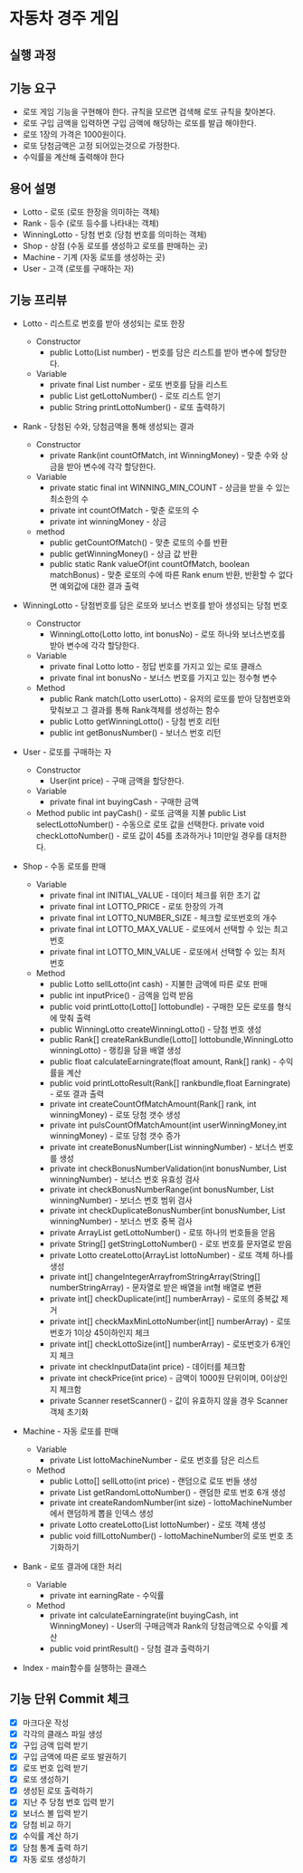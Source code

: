 자동차 경주 게임
=================

실행 과정
----------------

기능 요구
---------
* 로또 게임 기능을 구현해야 한다. 규칙을 모르면 검색해 로또 규칙을 찾아본다.
* 로또 구입 금액을 입력하면 구입 금액에 해당하는 로또를 발급 해야한다.
* 로또 1장의 가격은 1000원이다.
* 로또 당첨금액은 고정 되어있는것으로 가정한다.
* 수익률을 계산해 출력해야 한다
 

용어 설명
--------------
* Lotto - 로또 (로또 한장을 의미하는 객체)
* Rank - 등수 (로또 등수를 나타내는 객체) 
* WinningLotto - 당첨 번호 (당첨 번호를 의미하는 객체) 
* Shop - 상점 (수동 로또를 생성하고 로또를 판매하는 곳)
* Machine - 기계 (자동 로또를 생성하는 곳)
* User - 고객 (로또를 구매하는 자)

기능 프리뷰
-------------
* Lotto - 리스트로 번호를 받아 생성되는 로또 한장
    * Constructor
        * public Lotto(List<Integer> number) - 번호를 담은 리스트를 받아 변수에 할당한다.
    * Variable
        * private final List<Integer> number - 로또 번호를 담을 리스트
        * public List<Integer> getLottoNumber() - 로또 리스트 얻기
        * public String printLottoNumber() - 로또 출력하기
        
* Rank - 당첨된 수와, 당첨금액을 통해 생성되는 결과
    * Constructor        
        * private Rank(int countOfMatch, int WinningMoney) - 맞춘 수와 상금을 받아 변수에 각각 할당한다.
    * Variable
        * private static final int WINNING_MIN_COUNT - 상금을 받을 수 있는 최소한의 수
        * private int countOfMatch - 맞춘 로또의 수
        * private int winningMoney - 상금
    * method
        * public getCountOfMatch() - 맞춘 로또의 수를 반환
        * public getWinningMoney() - 상금 값 반환
        * public static Rank valueOf(int countOfMatch, boolean matchBonus) - 맞춘 로또의 수에 따른 Rank enum 반환, 반환할 수 없다면 예외값에 대한 결과 출력         

* WinningLotto - 당첨번호를 담은 로또와 보너스 번호를 받아 생성되는 당첨 번호
    * Constructor
        * WinningLotto(Lotto lotto, int bonusNo) - 로또 하나와 보너스번호를 받아 변수에 각각 할당한다.
    * Variable
        * private final Lotto lotto - 정답 번호를 가지고 있는 로또 클래스
        * private final int bonusNo - 보너스 번호를 가지고 있는 정수형 변수            
    * Method
        * public Rank match(Lotto userLotto) - 유저의 로또를 받아 당첨번호와 맞춰보고 그 결과를 통해 Rank객체를 생성하는 함수
        * public Lotto getWinningLotto() - 당첨 번호 리턴
        * public int getBonusNumber() - 보너스 번호 리턴
        
        
* User - 로또를 구매하는 자
    * Constructor
        * User(int price) - 구매 금액을 할당한다.
    * Variable
        * private final int buyingCash - 구매한 금액
    * Method
        public int payCash() - 로또 금액을 지불
        public List<Integer> selectLottoNumber() - 수동으로 로또 값을 선택한다.
        private void checkLottoNumber() - 로또 값이 45를 초과하거나 1미만일 경우를 대처한다.

* Shop - 수동 로또를 판매
    * Variable
        * private final int INITIAL_VALUE - 데이터 체크를 위한 초기 값
        * private final int LOTTO_PRICE - 로또 한장의 가격
        * private final int LOTTO_NUMBER_SIZE - 체크할 로또번호의 개수
        * private final int LOTTO_MAX_VALUE - 로또에서 선택할 수 있는 최고 번호
        * private final int LOTTO_MIN_VALUE - 로또에서 선택할 수 있는 최저 번호
     * Method
        * public Lotto sellLotto(int cash) - 지불한 금액에 따른 로또 판매
        * public int inputPrice() - 금액을 입력 받음
        * public void printLotto(Lotto[] lottobundle) - 구매한 모든 로또를 형식에 맞춰 출력
        * public WinningLotto createWinningLotto() - 당첨 번호 생성
        * public Rank[] createRankBundle(Lotto[] lottobundle,WinningLotto winningLotto) - 랭킹을 담을 배열 생성
        * public float calculateEarningrate(float amount, Rank[] rank) - 수익률을 계산
        * public void printLottoResult(Rank[] rankbundle,float Earningrate) - 로또 결과 출력
        * private int createCountOfMatchAmount(Rank[] rank, int winningMoney) - 로또 당첨 갯수 생성
        * private int pulsCountOfMatchAmount(int userWinningMoney,int winningMoney) - 로또 당첨 갯수 증가
        * private int createBonusNumber(List<Integer> winningNumber) - 보너스 번호를 생성
        * private int checkBonusNumberValidation(int bonusNumber, List<Integer> winningNumber) - 보너스 번호 유효성 검사
        * private int checkBonusNumberRange(int bonusNumber, List<Integer> winningNumber) - 보너스 번호 범위 검사
        * private int checkDuplicateBonusNumber(int bonusNumber, List<Integer> winningNumber) - 보너스 번호 중복 검사
        * private ArrayList<Integer> getLottoNumber() - 로또 하나의 번호들을 얻음
        * private String[] getStringLottoNumber() - 로또 번호를 문자열로 받음
        * private Lotto createLotto(ArrayList<Integer> lottoNumber) - 로또 객체 하나를 생성
        * private int[] changeIntegerArrayfromStringArray(String[] numberStringArray) - 문자열로 받은 배열을 int형 배열로 변환
        * private int[] checkDuplicate(int[] numberArray) - 로또의 중복값 제거
        * private int[] checkMaxMinLottoNumber(int[] numberArray) - 로또번호가 1이상 45이하인지 체크
        * private int[] checkLottoSize(int[] numberArray) - 로또번호가 6개인지 체크
        * private int checkInputData(int price) - 데이터를 체크함
        * private int checkPrice(int price) - 금액이 1000원 단위이며, 0이상인지 체크함
        * private Scanner resetScanner() - 값이 유효하지 않을 경우 Scanner객체 초기화
        
* Machine - 자동 로또를 판매
    * Variable
        * private List<Integer> lottoMachineNumber - 로또 번호를 담은 리스트
    * Method
        * public Lotto[] sellLotto(int price) - 랜덤으로 로또 번들 생성
        * private List<Integer> getRandomLottoNumber() - 랜덤한 로또 번호 6개 생성
        * private int createRandomNumber(int size) - lottoMachineNumber에서 랜덤하게 뽑을 인덱스 생성
        * private Lotto createLotto(List<Integer> lottoNumber) - 로또 객체 생성
        * public void fillLottoNumber() - lottoMachineNumber의 로또 번호 초기화하기
* Bank - 로또 결과에 대한 처리
    * Variable
        * private int earningRate - 수익률
    * Method
        * private int calculateEarningrate(int buyingCash, int WinningMoney) - User의 구매금액과 Rank의 당첨금액으로 수익률 계산 
        * public void printResult() - 당첨 결과 출력하기
        
* Index - main함수를 실행하는 클래스
                    
         
        
기능 단위 Commit 체크
-----------------------
- [x] 마크다운 작성
- [x] 각각의 클래스 파일 생성
- [x] 구입 금액 입력 받기
- [x] 구입 금액에 따른 로또 발권하기
- [x] 로또 번호 입력 받기
- [x] 로또 생성하기
- [x] 생성된 로또 출력하기
- [x] 지난 주 당첨 번호 입력 받기
- [x] 보너스 볼 입력 받기
- [x] 당첨 비교 하기
- [x] 수익률 계산 하기
- [x] 당첨 통계 출력 하기 
- [x] 자동 로또 생성하기